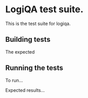 # LogiQA test suite.

This is the test suite for logiqa.



## Building tests


The expected 


## Running the tests

To run...


Expected results...


